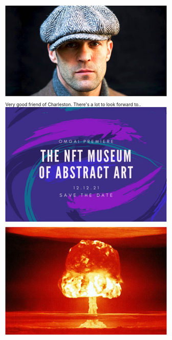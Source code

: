 

![Picture of Jason Statham](/docs/assets/jason_statham_art.jpg)

Very good friend of Charleston. There's a lot to look forward to..
![World Premiere](/docs/assets/world_premiere.jpeg)

![Picture of explosion](/docs/assets/explosion.jfif)